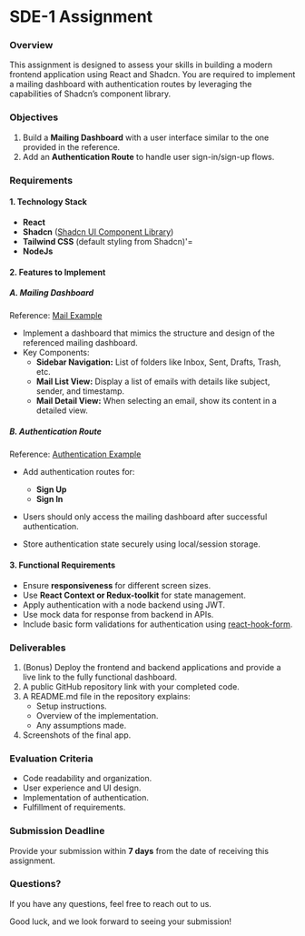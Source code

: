 # SDE-1 Assignment

### Overview

This assignment is designed to assess your skills in building a modern frontend application using React and Shadcn. You are required to implement a mailing dashboard with authentication routes by leveraging the capabilities of Shadcn’s component library.

### Objectives

1. Build a **Mailing Dashboard** with a user interface similar to the one provided in the reference.
2. Add an **Authentication Route** to handle user sign-in/sign-up flows.

### Requirements

#### 1. Technology Stack

- **React**&#x20;
- **Shadcn** ([Shadcn UI Component Library](https://ui.shadcn.com))
- **Tailwind CSS** (default styling from Shadcn)'=
-  **NodeJs**

#### 2. Features to Implement

##### A. Mailing Dashboard

Reference: [Mail Example](https://ui.shadcn.com/examples/mail)

- Implement a dashboard that mimics the structure and design of the referenced mailing dashboard.
- Key Components:
  - **Sidebar Navigation:** List of folders like Inbox, Sent, Drafts, Trash, etc.
  - **Mail List View:** Display a list of emails with details like subject, sender, and timestamp.
  - **Mail Detail View:** When selecting an email, show its content in a detailed view.

##### B. Authentication Route

Reference: [Authentication Example](https://ui.shadcn.com/examples/authentication)

- Add authentication routes for:

  - **Sign Up**
  - **Sign In**

- Users should only access the mailing dashboard after successful authentication.

- Store authentication state securely using local/session storage.

#### 3. Functional Requirements

- Ensure **responsiveness** for different screen sizes.
- Use **React Context or Redux-toolkit** for state management.
- Apply authentication with a node backend using JWT.
- Use mock data for response from backend in APIs.
- Include basic form validations for authentication using [react-hook-form](https://www.react-hook-form.com).

### Deliverables

1. (Bonus) Deploy the frontend and backend applications and provide a live link to the fully functional dashboard.
2. A public GitHub repository link with your completed code.
3. A README.md file in the repository explains:
   - Setup instructions.
   - Overview of the implementation.
   - Any assumptions made.
4. Screenshots of the final app.

### Evaluation Criteria

- Code readability and organization.
- User experience and UI design.
- Implementation of authentication.
- Fulfillment of requirements.

### Submission Deadline

Provide your submission within **7 days** from the date of receiving this assignment.

### Questions?

If you have any questions, feel free to reach out to us.

Good luck, and we look forward to seeing your submission!

